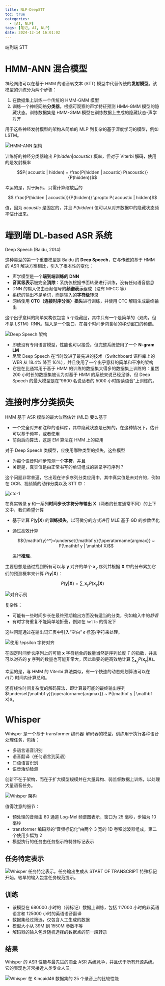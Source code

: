 ```yaml
---
title: NLP-DeepSTT
toc: true
categories:
  - [AI, NLP]
tags: [笔记, AI, NLP]
date: 2024-12-14 16:01:02
---
```


端到端 STT

<!-- more -->

# HMM-ANN 混合模型

神经网络可以在基于 HMM 的语音转文本 (STT) 模型中代替传统的**发射模型**。该模型的训练分为两个步骤：

1. 在数据集上训练一个传统的 HMM-GMM 模型
2. 训练一个神经网络**分类器**，根据可观察的声学特征预测 HMM-GMM 模型的隐藏状态。训练数据集是 HMM-GMM 模型在训练数据上生成的隐藏状态-声学对齐

用于这些神经发射模型的架构从简单的 MLP 到复杂的基于深度学习的模型，例如 LSTM。

![HMM-ANN 架构](hybrid.jpg)

训练好的神经分类器输出 $P(hidden | acoustic)$ 概率，但对于 Viterbi 解码，使用的是发射概率

$$P( acoustic | hidden) =  \frac{P(hidden | acoustic) P(acoustic)}{P(hidden)}$$

幸运的是，对于解码，只需计算缩放后的

$$ \frac{P(hidden | acoustic)}{P(hidden)} \propto P( acoustic | hidden)$$

值，因为 $acoustic$ 是固定的，并且 $P(hidden)$ 值可以从对齐数据中的隐藏状态频率估计出来。

# 端到端 DL-based ASR 系统

Deep Speech (Baidu, 2014)

这种类型的第一个重要模型是 Baidu 的 **Deep Speech**，它与传统的基于 HMM 的 ASR 解决方案相比，引入了根本性的变化：

- 声学模型是一个**端到端训练的 DNN**
- **音素级表示**被完全**消除**：系统仅根据书面转录进行训练，没有任何语音信息
- DNN 的输入仅由音频信号的**频谱表示**组成（没有 MFCC 等）
- 系统的输出不是单词，而是输入的**字符级**转录
- 网络使用 **CTC（连接时序分类）损失**进行训练，并使用 CTC 解码生成最终输出

这个出乎意料的简单架构仅包含 5 个隐藏层，其中只有一个是简单的（双向，但不是 LSTM）RNN。输入是一个窗口，在每个时间步包含帧的移动窗口的频谱。

![Deep Speech 架构](deep_speech.png)

- 即使没有专用语言模型，性能也可以接受，但完整系统使用了一个 **N-gram LM**
- 尽管 Deep Speech 在当时改进了最先进的技术（Switchboard 语料库上的 WER 从 18.4% 降至 16%），并且使用了一个出乎意料的简单和干净的架构
- 它是在比通常用于基于 HMM 的训练的数据集大得多的数据集上训练的：虽然 200 小时长的数据集被认为对基于 HMM 的系统来说已经足够，但 Deep Speech 的最大模型是在“9600 名说话者的 5000 小时朗读语音”上训练的。

# 连接时序分类损失

HMM 基于 ASR 模型的最大似然估计 (MLE) 要么基于

- 一个完全对齐和注释的语料库，其中隐藏状态是已知的，在这种情况下，估计可以基于频率，或者使用
- 前向后向算法，这是 EM 算法在 HMM 上的应用

对于 Deep Speech 类模型，应使用哪种类型的损失，这些模型

- 为每个语音时间步预测一个**字符**，并且
- 关键是，真实值是由正常书写的单词组成的转录字符序列？

这个问题非常普遍，它出现在许多序列分类应用中，其中真实值是未对齐的，例如在 OCR、视频帧的动作分类以及 STT 中：

![ctc-1](ctc-1.png)

在真实转录 $\mathbf y$ 和一系列**时间步长字符分布输出** $\mathbf X$（两者的长度通常不同）的上下文中，我们希望计算

- 基于计算 $P(\mathbf y | \mathbf X)$ 的**训练损失**，以可微分的方式进行 MLE 基于 GD 的参数优化
- 通过高效计算

  $${\mathbf{y}^*}=\underset{\mathbf y}{\operatorname{argmax}} ~ P(\mathbf y | \mathbf X)$$

  进行**推理**。

主要思想是通过找到所有可以与 $\mathbf y$ 对齐的单个 $\mathbf x_y$ 序列并根据 $\mathbf X$ 中的分布累加它们的预测概率来计算 $P(\mathbf y | \mathbf X)$：

$$ P(\mathbf y | \mathbf X)= \sum\_{\mathbf x_y}P(\mathbf x_y | \mathbf X) $$

![对齐示例](ctc-alignment.png)

复杂性：

- 可能有一些时间步长在最终预期输出方面没有适当的分类，例如输入中的*静音*
- 有时字符重复不能简单地折叠，例如在 `hello` 的情况下

这些问题通过在输出词汇表中引入“空白” $\epsilon$ 标签/字符来处理。

![使用 $\epsilon$ 字符对齐](ctc_blank.png)

在固定时间步长序列上的可能 $\mathbf x$ 字符组合的数量当然是序列长度 $T$ 的指数，并且可以对齐的 $\mathbf y$ 序列的数量也可能非常大，因此重要的是高效地计算 $\sum_{\mathbf x_y}P(\mathbf x_y | \mathbf X)$。

幸运的是，与 HMM 的 Viterbi 算法类似，有一个快速的动态规划算法可以在 $\mathcal O(T)$ 时间内计算总和。

还有线性时间复杂度的解码算法，即计算最可能的最终输出序列 $\underset{\mathbf y}{\operatorname{argmax}} ~ P(\mathbf y | \mathbf X)$。

# Whisper

Whisper 是一个基于 transformer 编码器-解码器的模型，训练用于执行各种语音处理任务，包括：

- 多语言语音识别
- 语音翻译（任何语言到英语）
- 口语语言识别
- 语音活动检测

创新不在于架构，而在于扩大模型规模并在大量异构、弱监督数据上训练，以处理大量语音任务。

![Whisper 架构](whisper_arch.png)

值得注意的细节：

- 预处理的音频由 80 通道 Log-Mel 频谱图表示，窗口为 25 毫秒，步幅为 10 毫秒
- transformer 编码器的“音频标记化”由两个 3 宽的 1D 卷积滤波器组成，第二个使用步幅为 2
- 模型执行的任务由任务指示符特殊标记表示

## 任务特定表示

![Whisper 任务特定表示。任务输出生成从 `START OF TRANSCRIPT` 特殊标记开始。较早的输入包含任务规范提示。](whisper_task.png)

## 训练

- 该模型在 680000 小时的（弱标记）数据上训练，包括 117000 小时的非英语语言和 125000 小时的英语语音翻译
- 数据集经过筛选，仅包含人工生成的数据
- 模型大小从 39M 到 1550M 参数不等
- 解码器的输入包含随机选择的数据点的前一段转录

## 结果

Whisper 的 ASR 性能与最先进的商业 ASR 系统竞争，并且优于所有开源系统。它的表现也非常接近人类专业人员。

![Whisper 在 Kincaid46 数据集的 25 个录音上的比较性能](whisper_performance.png)
